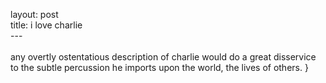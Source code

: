 layout: post\
title: i love charlie \
---\
\
any overtly ostentatious description of charlie would do a great disservice to the subtle percussion he imports upon the world, the lives of others. }
